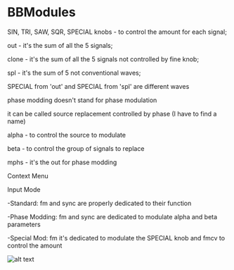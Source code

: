 # BBModules

SIN, TRI, SAW, SQR, SPECIAL knobs - to control the amount for each signal;

out - it's the sum of all the 5 signals;

clone - it's the sum of all the 5 signals not controlled by fine knob;

spl - it's the sum of 5 not conventional waves;

SPECIAL from 'out' and SPECIAL from 'spl' are different waves

phase modding doesn't stand for phase modulation

it can be called source replacement controlled by phase (I have to find a name)

alpha - to control the source to modulate

beta - to control the group of signals to replace

mphs - it's the out for phase modding

Context Menu

Input Mode

-Standard: fm and sync are properly dedicated to their function

-Phase Modding: fm and sync are dedicated to modulate alpha and beta parameters

-Special Mod: fm it's dedicated to modulate the SPECIAL knob and fmcv to control the amount

![alt text](https://github.com/soulbridge/BBModules/blob/master/tt.png)
